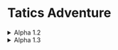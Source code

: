 # Tatics Adventure

<details>
<summary>Alpha 1.2</summary>

<h3>[Alpha 1.2]</h3>
- 스테이지별 몬스터 해금 활성화<br/>
&nbsp; &nbsp; &nbsp; &nbsp;Grass -> Goblin, Slime, Mushroom<br/>
&nbsp; &nbsp; &nbsp; &nbsp;Cave -> Skeleton, Ghost, Poison Soul<br/>
&nbsp; &nbsp; &nbsp; &nbsp;Swarm -> Fire Soul, Ice Soul, Monkey
- Empty Card 새로 등장<br/>
- Card 이미지 스프라이트 추가 (빈카드, 보스카드)<br/>
- 설명 추출 로직 추가 (Chest, Empty에 적용) (Player 추가 예정)<br/>

<h3>[Alpha 1.2.1]</h3>
<img src="https://github.com/HongDaHyun/Tactics-Adventure/assets/101586627/286abc1d-665e-4224-80f8-344b3349d3a2" width="540" alt="Alpha 1.2.1">
<br/>
- 스킬 버튼 추가<br/>
- 스킬 아이콘 스프라이트 Import<br/>
- Canvas 추가<br/>
- 무기 데미지 산정 공식 재정의<br/>
- 카드 애니메이션(닷트윈) 추가 (스폰, 삭제, 데미지)<br/>

<h3>[Alpha 1.2.2]</h3>
<img src="https://github.com/HongDaHyun/Tactics-Adventure/assets/101586627/1b58c2ea-4ea6-4e22-98cd-25b6fac02c1a" width="540" alt="Alpha 1.2.2">
<br/>
- Knight 스킬 추가<br/>
&nbsp; &nbsp; &nbsp; &nbsp;Active : 무기 공격력 1 증가, 무기가 없다면 공격력 1인 롱소드 장착<br/>
&nbsp; &nbsp; &nbsp; &nbsp;Passive : 방어도 1 증가
- 스킬 UI 쿨타임 표시<br/>
- 턴 알고리즘 최적화<br/>
- UIManager, BtnManager 추가<br/>
- 터치 이벤트 알고리즘 재정의<br/>
- 돈 UI 추가<br/>
- 데미지 받았을 때 텍스트 나오지 않던 버그들 수정<br/>
- MP, Defend UI와 알고리즘 추가<br/>
- Player 무기 장착 알고리즘 변경<br/>

<h3>[Alpha 1.2.3]</h3>
<img src="https://github.com/HongDaHyun/Tactics-Adventure/assets/101586627/e30bb835-1f3d-4059-829b-8eca463e647f" width="540" alt="Alpha 1.2.3">
<br/>
- Player 애니메이션 추가 (Idle, Walk, Damaged, Atk, Die, Interaction)<br/>
- Monster 애니메이션 추가 (Idle, Walk, Damaged, Atk, Die)<br/>
- 딜레이 로직 변경 (0.1f -> 애니메이션 종료 시점)<br/>
- 중복된 이미지 통합<br/>
- 카드 작동 관련 전부 코루틴화<br/>
- 카드 작동 중 액티브 스킬 비활성화<br/>

<h3>[Alpha 1.2.4]</h3>
<img src="https://github.com/HongDaHyun/Tactics-Adventure/assets/101586627/e3c7ed1d-1b97-4cec-b4f3-2c8016826d36" width="540" alt="Alpha 1.2.4">
<br/>
- 손 이미지 추가 (활성화, 비활성화)<br/>
- 손 시스템 추가<br/>
&nbsp; &nbsp; &nbsp; &nbsp;이제 무기를 최대 2개 저장할 수 있습니다.<br/>
&nbsp; &nbsp; &nbsp; &nbsp;손 UI가 플레이어의 클릭에 반응합니다.<br/>
&nbsp; &nbsp; &nbsp; &nbsp;터치 동작 수행중이 아니라면 언제든지 손을 변경할 수 있습니다.
- UI 재배치<br/>

<h3>[Alpha 1.2.5]</h3>
<img src="https://github.com/HongDaHyun/Tactics-Adventure/assets/101586627/2ffcf7a0-02fc-4675-99fc-29f8edf87e79" width="540" alt="Alpha 1.2.5">
<br/>
- Player 말 기능 추가 (피격, 공격, 클릭)<br/>
- Card 비활성화 스프라이트 추가<br/>
- 클릭 불가 카드 비활성화 시각화<br/>
- 사용 중인 카드 포커스화<br/>

<h3>[Alpha 1.2.6]</h3>
<img src="https://github.com/HongDaHyun/Tactics-Adventure/assets/101586627/18bbc0ba-ba60-41dc-9e64-0b93c158fcd6" width="540" alt="Alpha 1.2.6">
<br/>
- 버그 수정<br/>
&nbsp; &nbsp; &nbsp; &nbsp;트랩 공격 딜레이 비정상<br/>
&nbsp; &nbsp; &nbsp; &nbsp;몬스터 데미지 관련 코루틴 호출 문제<br/>
&nbsp; &nbsp; &nbsp; &nbsp;플레이어 주변 카드 때때로 찾지 못하는 버그<br/>
- 가방 UI 이미지 스프라이트 추가<br/>
- 가방 추가 (유물 보관용)<br/>
- 유물 아이콘 UI 프리팹화<br/>

<h3>[Alpha 1.2.7]</h3>
- 유물 제작(30%)<br/>
- 운 요소 등장<br/>
- 무기 속성 추가(물리, 마법)<br/>
- 돈 시스템 재정의<br/>
- 잘못된 유물 설명 수정<br/>
- EquipWeapon Struct 삭제 -> WeaponData Struct로 통일<br/>
- 에디터 프리징(무한로딩) 현상 해결<br/>
- 무기 추가 스탯 구조체 추가(WeaponPlus)<br/>
- 액티브 스킬 사용 시 스킬UI 무반응 버그 수정<br/>
- 기본 공격력(보너스 공격력) 추가<br/>
- 기타 스크립트 최적화<br/>
</details>

<details>
<summary>Alpha 1.3</summary>

<h3>[Alpha 1.3]</h3>
<b>[추가 사항]</b><br/>
- 무기 타입 (물리, 마법)<br/>
- 빈 손 & 장착한 무기 알아내는 알고리즘 추가<br/>
- 독(디버프) 추가<br/>
- 무기 속성 추가(생명력 흡수...)<br/>
- 스탯 추가 (공격력, 회복력, 약화 등등)<br/>
- 무적 추가<br/>
- 이펙트 추가 (무적 이펙트)<br/>
- 운 추가<br/>
- <b>유물 완성!!!!</b><br/>
- 부활 추가<br/>
- 카드 위치 셔플&교환 기능 추가, 카드 복제 기능 추가<br/>
- 유물 삭제&수집 기능 추가<br/>
- 공짜 스킬 추가<br/>
- 턴 유물 기능 추가<br/>
<br/>
<b>[교체 사항]</b><br/>
- 플레이어 카드 UI 재정립<br/>
- 돈 스크립트 변경<br/>
<br/>
<b>[버그 수정]</b><br/>
- 전사 액티브 스킬 버그 수정<br/>
- 손 UI 버그 수정<br/>
- 무기 데이터 불러올 때 버그 수정<br/>

<h3>[Alpha 1.3.1]</h3>
<img src="https://github.com/HongDaHyun/Tactics-Adventure/assets/101586627/69ca6e73-b0e7-446c-9d39-1f39447269bf" width="540" alt="Alpha 1.3.1">
<br/>
- 플레이어 경험치 & 레벨 추가<br/>
- 플레이어 스탯 UI 추가<br/>
- 운 증가식  변경<br/>
- 스탯 포인트 추가<br/>
- 플레이어 공격 데미지 계산식 변경<br/>

<h3>[Alpha 1.3.2]</h3>
<img src="https://github.com/HongDaHyun/Tactics-Adventure/assets/101586627/9b6edc0d-7d9a-418d-a06b-010ac3931a37" width="540" alt="Alpha 1.3.2">
<br/>
- 파란색 코인 추가<br/>
- 코인 빙고 기능 추가 (가로, 세로)<br/>
- 버프 UI 추가 (무적, 독)<br/>

<h3>[Alpha 1.3.3]</h3>
<img src="https://github.com/HongDaHyun/Tactics-Adventure/assets/101586627/1a729c1d-ba6f-4ba9-90e0-b91f6301a95a" width="540" alt="Alpha 1.3.3">
<br/>
- 보스 제작(서브보스, 진보스) 완료<br/>
- 몬스터 데이터화 (CSV)<br/>
- 보스 등장 알고리즘 구축<br/>
- 카드 생성 알고리즘 최적화<br/>
</details>